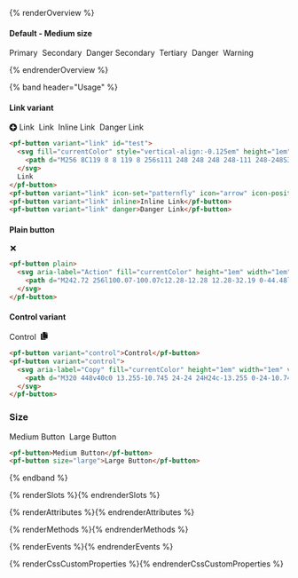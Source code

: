 <style>
pf-button + pf-button {
  margin-inline-start: 4px;
  margin-block-end: 4px;
}
</style>

<script type="module">
import '@patternfly/elements/pf-icon/pf-icon.js';
</script>

{% renderOverview %}

<div class="overview-buttons">

#### Default - Medium size

<pf-button>Primary</pf-button>
<pf-button variant="secondary">Secondary</pf-button>
<pf-button variant="secondary" danger>Danger Secondary</pf-button>
<pf-button variant="tertiary">Tertiary</pf-button>
<pf-button danger>Danger</pf-button>
<pf-button warning>Warning</pf-button>
</div>

{% endrenderOverview %}

{% band header="Usage" %}
#### Link variant
<div class="example-preview">
  <pf-button variant="link" id="test">
    <svg fill="currentColor" style="vertical-align:-0.125em" height="1em" width="1em" viewBox="0 0 512 512" aria-hidden="true">
      <path d="M256 8C119 8 8 119 8 256s111 248 248 248 248-111 248-248S393 8 256 8zm144 276c0 6.6-5.4 12-12 12h-92v92c0 6.6-5.4 12-12 12h-56c-6.6 0-12-5.4-12-12v-92h-92c-6.6 0-12-5.4-12-12v-56c0-6.6 5.4-12 12-12h92v-92c0-6.6 5.4-12 12-12h56c6.6 0 12 5.4 12 12v92h92c6.6 0 12 5.4 12 12v56z"></path>
    </svg>
    Link
  </pf-button>
  <pf-button variant="link" icon-set="patternfly" icon="arrow" icon-position="right">Link</pf-button>
  <pf-button variant="link" inline>Inline Link</pf-button>
  <pf-button variant="link" danger>Danger Link</pf-button>

</div>

```html
<pf-button variant="link" id="test">
  <svg fill="currentColor" style="vertical-align:-0.125em" height="1em" width="1em" viewBox="0 0 512 512" aria-hidden="true">
    <path d="M256 8C119 8 8 119 8 256s111 248 248 248 248-111 248-248S393 8 256 8zm144 276c0 6.6-5.4 12-12 12h-92v92c0 6.6-5.4 12-12 12h-56c-6.6 0-12-5.4-12-12v-92h-92c-6.6 0-12-5.4-12-12v-56c0-6.6 5.4-12 12-12h92v-92c0-6.6 5.4-12 12-12h56c6.6 0 12 5.4 12 12v92h92c6.6 0 12 5.4 12 12v56z"></path>
  </svg>
  Link
</pf-button>
<pf-button variant="link" icon-set="patternfly" icon="arrow" icon-position="right">Link</pf-button>
<pf-button variant="link" inline>Inline Link</pf-button>
<pf-button variant="link" danger>Danger Link</pf-button>
```

#### Plain button

<div class="example-preview">
<pf-button plain>
  <svg aria-label="Action" fill="currentColor" height="1em" width="1em" viewBox="0 0 352 512">
    <path d="M242.72 256l100.07-100.07c12.28-12.28 12.28-32.19 0-44.48l-22.24-22.24c-12.28-12.28-32.19-12.28-44.48 0L176 189.28 75.93 89.21c-12.28-12.28-32.19-12.28-44.48 0L9.21 111.45c-12.28 12.28-12.28 32.19 0 44.48L109.28 256 9.21 356.07c-12.28 12.28-12.28 32.19 0 44.48l22.24 22.24c12.28 12.28 32.2 12.28 44.48 0L176 322.72l100.07 100.07c12.28 12.28 32.2 12.28 44.48 0l22.24-22.24c12.28-12.28 12.28-32.19 0-44.48L242.72 256z"></path>
  </svg>
</pf-button>

</div>

```html
<pf-button plain>
  <svg aria-label="Action" fill="currentColor" height="1em" width="1em" viewBox="0 0 352 512">
    <path d="M242.72 256l100.07-100.07c12.28-12.28 12.28-32.19 0-44.48l-22.24-22.24c-12.28-12.28-32.19-12.28-44.48 0L176 189.28 75.93 89.21c-12.28-12.28-32.19-12.28-44.48 0L9.21 111.45c-12.28 12.28-12.28 32.19 0 44.48L109.28 256 9.21 356.07c-12.28 12.28-12.28 32.19 0 44.48l22.24 22.24c12.28 12.28 32.2 12.28 44.48 0L176 322.72l100.07 100.07c12.28 12.28 32.2 12.28 44.48 0l22.24-22.24c12.28-12.28 12.28-32.19 0-44.48L242.72 256z"></path>
  </svg>
</pf-button>
```

#### Control variant

<div class="example-preview">
<pf-button variant="control">Control</pf-button>
<pf-button variant="control">
  <svg aria-label="Copy" fill="currentColor" height="1em" width="1em" viewBox="0 0 448 512">
    <path d="M320 448v40c0 13.255-10.745 24-24 24H24c-13.255 0-24-10.745-24-24V120c0-13.255 10.745-24 24-24h72v296c0 30.879 25.121 56 56 56h168zm0-344V0H152c-13.255 0-24 10.745-24 24v368c0 13.255 10.745 24 24 24h272c13.255 0 24-10.745 24-24V128H344c-13.2 0-24-10.8-24-24zm120.971-31.029L375.029 7.029A24 24 0 0 0 358.059 0H352v96h96v-6.059a24 24 0 0 0-7.029-16.97z"/>
  </svg>
</pf-button>

</div>

```html
<pf-button variant="control">Control</pf-button>
<pf-button variant="control">
  <svg aria-label="Copy" fill="currentColor" height="1em" width="1em" viewBox="0 0 448 512">
    <path d="M320 448v40c0 13.255-10.745 24-24 24H24c-13.255 0-24-10.745-24-24V120c0-13.255 10.745-24 24-24h72v296c0 30.879 25.121 56 56 56h168zm0-344V0H152c-13.255 0-24 10.745-24 24v368c0 13.255 10.745 24 24 24h272c13.255 0 24-10.745 24-24V128H344c-13.2 0-24-10.8-24-24zm120.971-31.029L375.029 7.029A24 24 0 0 0 358.059 0H352v96h96v-6.059a24 24 0 0 0-7.029-16.97z"/>
  </svg>
</pf-button>
```

<h3>Size</h3>
<div class="example-preview">
  <pf-button>Medium Button</pf-button>
  <pf-button size="large">Large Button</pf-button>
</div>


```html
<pf-button>Medium Button</pf-button>
<pf-button size="large">Large Button</pf-button>
```
{% endband %}

{% renderSlots %}{% endrenderSlots %}

{% renderAttributes %}{% endrenderAttributes %}

{% renderMethods %}{% endrenderMethods %}

{% renderEvents %}{% endrenderEvents %}

{% renderCssCustomProperties %}{% endrenderCssCustomProperties %}
